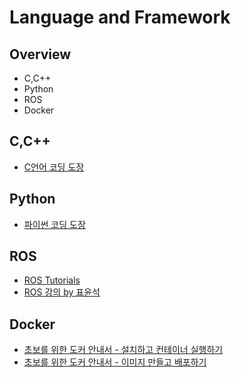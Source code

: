# Language and Framework

## Overview

- C,C++
- Python
- ROS
- Docker

## C,C++

- [C언어 코딩 도장](https://dojang.io/course/view.php?id=2)

## Python

- [파이썬 코딩 도장](https://dojang.io/course/view.php?id=7)

## ROS

- [ROS Tutorials](http://wiki.ros.org/ROS/Tutorials)
- [ROS 강의 by 표윤석](https://www.youtube.com/playlist?list=PLRG6WP3c31_VIFtFAxSke2NG_DumVZPgw)

## Docker

- [초보를 위한 도커 안내서 - 설치하고 컨테이너 실행하기](https://subicura.com/2017/01/19/docker-guide-for-beginners-2.html)
- [초보를 위한 도커 안내서 - 이미지 만들고 배포하기](https://subicura.com/2017/02/10/docker-guide-for-beginners-create-image-and-deploy.html)
